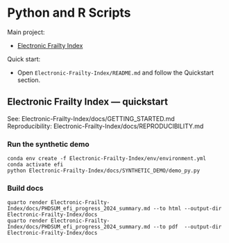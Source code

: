 ﻿# Python and R Scripts

Main project:

- [Electronic Frailty Index](Electronic-Frailty-Index/README.md)

Quick start:

- Open `Electronic-Frailty-Index/README.md` and follow the Quickstart section.

## Electronic Frailty Index — quickstart

See: Electronic-Frailty-Index/docs/GETTING_STARTED.md  
Reproducibility: Electronic-Frailty-Index/docs/REPRODUCIBILITY.md

### Run the synthetic demo

    conda env create -f Electronic-Frailty-Index/env/environment.yml
    conda activate efi
    python Electronic-Frailty-Index/docs/SYNTHETIC_DEMO/demo_py.py

### Build docs

    quarto render Electronic-Frailty-Index/docs/PHDSUM_efi_progress_2024_summary.md --to html --output-dir Electronic-Frailty-Index/docs
    quarto render Electronic-Frailty-Index/docs/PHDSUM_efi_progress_2024_summary.md --to pdf  --output-dir Electronic-Frailty-Index/docs
